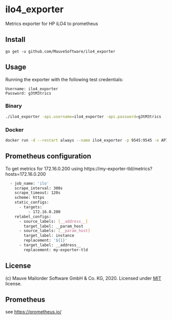 # ilo4_exporter
Metrics exporter for HP iLO4 to prometheus

## Install
```
go get -u github.com/MauveSoftware/ilo4_exporter
```

## Usage
Running the exporter with the following test credentials:

```
Username: ilo4_exporter
Password: g3tM3trics
```

### Binary
```bash
./ilo4_exporter -api.username=ilo4_exporter -api.password=g3tM3trics
```

### Docker
```bash
docker run -d --restart always --name ilo4_exporter -p 9545:9545 -e API_USERNAME=ilo4_exporter -e API_PASSWORD=g3tM3trics mauvesoftware/ilo4_exporter
```

## Prometheus configuration
To get metrics for 172.16.0.200 using https://my-exporter-tld/metrics?hosts=172.16.0.200

```bash
  - job_name: 'ilo'
    scrape_interval: 300s
    scrape_timeout: 120s
    scheme: https
    static_configs:
      - targets:
          - 172.16.0.200
    relabel_configs:
      - source_labels: [__address__]
        target_label: __param_host
      - source_labels: [__param_host]
        target_label: instance
        replacement: '${1}'
      - target_label: __address__
        replacement: my-exporter-tld
```

## License
(c) Mauve Mailorder Software GmbH & Co. KG, 2020. Licensed under [MIT](LICENSE) license.

## Prometheus
see https://prometheus.io/